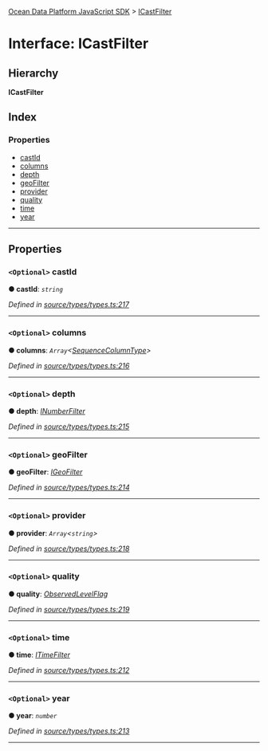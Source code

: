 [Ocean Data Platform JavaScript SDK](../README.md) > [ICastFilter](../interfaces/icastfilter.md)

# Interface: ICastFilter

## Hierarchy

**ICastFilter**

## Index

### Properties

* [castId](icastfilter.md#castid)
* [columns](icastfilter.md#columns)
* [depth](icastfilter.md#depth)
* [geoFilter](icastfilter.md#geofilter)
* [provider](icastfilter.md#provider)
* [quality](icastfilter.md#quality)
* [time](icastfilter.md#time)
* [year](icastfilter.md#year)

---

## Properties

<a id="castid"></a>

### `<Optional>` castId

**● castId**: *`string`*

*Defined in [source/types/types.ts:217](https://github.com/C4IROcean/ODP-sdk-js/blob/d16dc4d/source/types/types.ts#L217)*

___
<a id="columns"></a>

### `<Optional>` columns

**● columns**: *`Array`<[SequenceColumnType](../enums/sequencecolumntype.md)>*

*Defined in [source/types/types.ts:216](https://github.com/C4IROcean/ODP-sdk-js/blob/d16dc4d/source/types/types.ts#L216)*

___
<a id="depth"></a>

### `<Optional>` depth

**● depth**: *[INumberFilter](inumberfilter.md)*

*Defined in [source/types/types.ts:215](https://github.com/C4IROcean/ODP-sdk-js/blob/d16dc4d/source/types/types.ts#L215)*

___
<a id="geofilter"></a>

### `<Optional>` geoFilter

**● geoFilter**: *[IGeoFilter](igeofilter.md)*

*Defined in [source/types/types.ts:214](https://github.com/C4IROcean/ODP-sdk-js/blob/d16dc4d/source/types/types.ts#L214)*

___
<a id="provider"></a>

### `<Optional>` provider

**● provider**: *`Array`<`string`>*

*Defined in [source/types/types.ts:218](https://github.com/C4IROcean/ODP-sdk-js/blob/d16dc4d/source/types/types.ts#L218)*

___
<a id="quality"></a>

### `<Optional>` quality

**● quality**: *[ObservedLevelFlag](../enums/observedlevelflag.md)*

*Defined in [source/types/types.ts:219](https://github.com/C4IROcean/ODP-sdk-js/blob/d16dc4d/source/types/types.ts#L219)*

___
<a id="time"></a>

### `<Optional>` time

**● time**: *[ITimeFilter](itimefilter.md)*

*Defined in [source/types/types.ts:212](https://github.com/C4IROcean/ODP-sdk-js/blob/d16dc4d/source/types/types.ts#L212)*

___
<a id="year"></a>

### `<Optional>` year

**● year**: *`number`*

*Defined in [source/types/types.ts:213](https://github.com/C4IROcean/ODP-sdk-js/blob/d16dc4d/source/types/types.ts#L213)*

___

